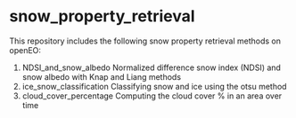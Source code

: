 # snow_property_retrieval

This repository includes the following snow property retrieval methods on openEO:
1. NDSI_and_snow_albedo
   Normalized difference snow index (NDSI) and snow albedo with Knap and Liang methods
2. ice_snow_classification
   Classifying snow and ice using the otsu method
3. cloud_cover_percentage
   Computing the cloud cover % in an area over time

